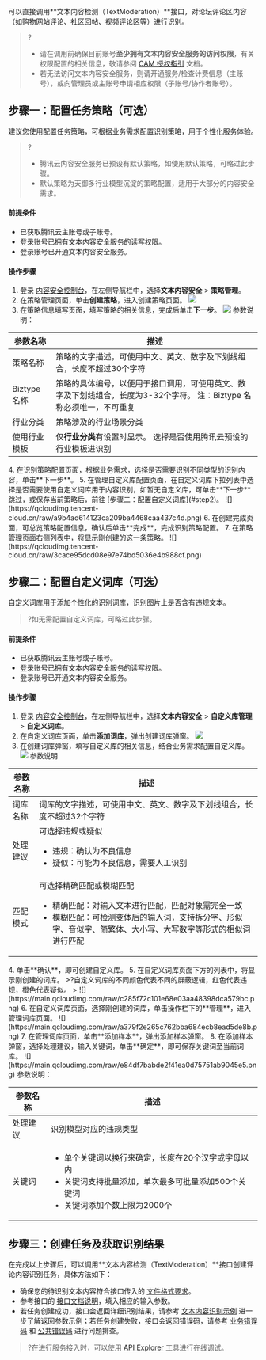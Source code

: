 可以直接调用**文本内容检测（TextModeration）**接口，对论坛评论区内容（如购物网站评论、社区回帖、视频评论区等）进行识别。
>?
>- 请在调用前确保目前账号**至少拥有文本内容安全服务的访问权限**，有关权限配置的相关信息，敬请参阅 [CAM 授权指引](https://cloud.tencent.com/document/product/1124/60486) 文档。
>- 若无法访问文本内容安全服务，则请开通服务/检查计费信息（主账号），或向管理员或主账号申请相应权限（子账号/协作者账号）。


## 步骤一：配置任务策略（可选）[](id:step1)
建议您使用配置任务策略，可根据业务需求配置识别策略，用于个性化服务体验。
>?
>- 腾讯云内容安全服务已预设有默认策略，如使用默认策略，可略过此步骤。
>- 默认策略为天御多行业模型沉淀的策略配置，适用于大部分的内容安全需求。

#### 前提条件
- 已获取腾讯云主账号或子账号。
- 登录账号已拥有文本内容安全服务的读写权限。
- 登录账号已开通文本内容安全服务。

#### 操作步骤
1. 登录 [内容安全控制台](https://console.cloud.tencent.com/cms/image)，在左侧导航栏中，选择**文本内容安全** > **策略管理**。
2. 在策略管理页面，单击**创建策略**，进入创建策略页面。
![](https://qcloudimg.tencent-cloud.cn/raw/227749aa80ca32514f5e6a13169a1676.png)
3. 在策略信息填写页面，填写策略的相关信息，完成后单击**下一步**。
![](https://qcloudimg.tencent-cloud.cn/raw/75eef2bb34f772174a98c02826cd3b79.png)
参数说明：
<table>
<thead>
<tr>
<th>参数名称</th>
<th>描述</th>
</tr>
</thead>
<tbody><tr>
<td>策略名称</td>
<td>策略的文字描述，可使用中文、英文、数字及下划线组合，长度不超过30个字符</td>
</tr>
<tr>
<td>Biztype 名称</td>
<td>策略的具体编号，以便用于接口调用，可使用英文、数字及下划线组合，长度为3-32个字符。  注：Biztype 名称必须唯一，不可重复</td>
</tr>
<tr>
<td>行业分类</td>
<td>策略涉及的行业场景分类</td>
</tr>
<tr>
<td>使用行业模板</td>
<td>仅<strong>行业分类</strong>有设置时显示。  选择是否使用腾讯云预设的行业模板进识别</td>
</tr>
</tbody></table>
4. 在识别策略配置页面，根据业务需求，选择是否需要识别不同类型的识别内容，单击**下一步**。
5. 在管理自定义库配置页面，在自定义词库下拉列表中选择是否需要使用自定义词库用于内容识别，如暂无自定义库，可单击**下一步**跳过，或保存当前策略后，前往 [步骤二：配置自定义词库](#step2)。
![](https://qcloudimg.tencent-cloud.cn/raw/a9b4ad614123ca209ba4468caa437c4d.png)
6. 在创建完成页面，可总览策略配置信息，确认后单击**完成**，完成识别策略配置。
7. 在策略管理页面右侧列表中，将显示刚创建的这一条策略。
![](https://qcloudimg.tencent-cloud.cn/raw/3cace95dcd08e97e74bd5036e4b988cf.png)


## 步骤二：配置自定义词库（可选）[](id:step2)
自定义词库用于添加个性化的识别词库，识别图片上是否含有违规文本。
>?如无需配置自定义词库，可略过此步骤。

#### 前提条件
- 已获取腾讯云主账号或子账号。
- 登录账号已拥有文本内容安全服务的读写权限。
- 登录账号已开通文本内容安全服务。

#### 操作步骤
1. 登录 [内容安全控制台](https://console.cloud.tencent.com/cms/image)，在左侧导航栏中，选择**文本内容安全** > **自定义库管理** > **自定义词库**。
2. 在自定义词库页面，单击**添加词库**，弹出创建词库弹窗。
![](https://qcloudimg.tencent-cloud.cn/raw/9b3cd487dd09afd0eaa3dd3688eb06f8.png)
3. 在创建词库弹窗，填写自定义库的相关信息，结合业务需求配置自定义库。
![](https://main.qcloudimg.com/raw/a973a96b5e47621d992f3b6a55e61a92.png)
参数说明
<table>
<thead>
<tr>
<th><strong>参数名称</strong></th>
<th><strong>描述</strong></th>
</tr>
</thead>
<tbody><tr>
<td>词库名称</td>
<td>词库的文字描述，可使用中文、英文、数字及下划线组合，长度不超过32个字符</td>
</tr>
<tr>
<td>处理建议</td>
<td>可选择违规或疑似<ul><li>违规：确认为不良信息</li><li>疑似：可能为不良信息，需要人工识别</li></td>
</tr>
<tr>
<td>匹配模式</td>
<td>可选择精确匹配或模糊匹配<ul><li>精确匹配：对输入文本进行匹配，匹配对象需完全一致</li><li>模糊匹配：可检测变体后的输入词，支持拆分字、形似字、音似字、简繁体、大小写、大写数字等形式的相似词进行匹配</li></td>
</tr>
</tbody></table>
4. 单击**确认**，即可创建自定义库。
5. 在自定义词库页面下方的列表中，将显示刚创建的词库。
>?自定义词库的不同颜色代表不同的屏蔽逻辑，红色代表违规，橙色代表疑似。
>
![](https://main.qcloudimg.com/raw/c285f72c101e68e03aa48398dca579bc.png)
6. 在自定义词库页面，选择刚创建的词库，单击操作栏下的**管理**，进入管理词库页面。
![](https://main.qcloudimg.com/raw/a379f2e265c762bba684ecb8ead5de8b.png)
7. 在管理词库页面，单击**添加样本**，弹出添加样本弹窗。
8. 在添加样本弹窗，选择处理建议，输入关键词，单击**确定**，即可保存关键词至当前词库。
![](https://main.qcloudimg.com/raw/e84df7babde2f41ea0d75751ab9045e5.png)
参数说明：
<table>
<thead>
<tr>
<th><strong>参数名称</strong></th>
<th><strong>描述</strong></th>
</tr>
</thead>
<tbody><tr>
<td>处理建议</td>
<td>识别模型对应的违规类型</td>
</tr>
<tr>
<td>关键词</td>
<td><ul><li>单个关键词以换行来确定，长度在20个汉字或字母以内 </li><li>关键词支持批量添加，单次最多可批量添加500个关键词</li><li>关键词添加个数上限为2000个</li></td>
</tr>
</tbody></table>

## 步骤三：创建任务及获取识别结果[](id:step3)
在完成以上步骤后，可以调用**文本内容检测（TextModeration）**接口创建评论内容识别任务，具体方法如下： 
- 确保您的待识别文本内容符合接口传入的 [文件格式要求](https://cloud.tencent.com/document/product/1124/51860#1.-.E6.8E.A5.E5.8F.A3.E6.8F.8F.E8.BF.B0)。
- 参考接口的 [接口文档说明](https://cloud.tencent.com/document/product/1124/51860#2.-.E8.BE.93.E5.85.A5.E5.8F.82.E6.95.B0)，填入相应的输入参数。
- 若任务创建成功，接口会返回详细识别结果，请参考 [文本内容识别示例](https://cloud.tencent.com/document/product/1124/51860#.E7.A4.BA.E4.BE.8B1-.E6.96.87.E6.9C.AC.E5.86.85.E5.AE.B9.E5.AE.89.E5.85.A8) 进一步了解返回参数示例；若任务创建失败，接口会返回错误码，请参考 [业务错误码](https://cloud.tencent.com/document/product/1124/51860#6.-.E9.94.99.E8.AF.AF.E7.A0.81) 和 [公共错误码](https://cloud.tencent.com/document/api/1124/51867#.E5.85.AC.E5.85.B1.E9.94.99.E8.AF.AF.E7.A0.81) 进行问题排查。

>?在进行服务接入时，可以使用 [API Explorer](https://cloud.tencent.com/document/product/1278/46697) 工具进行在线调试。
